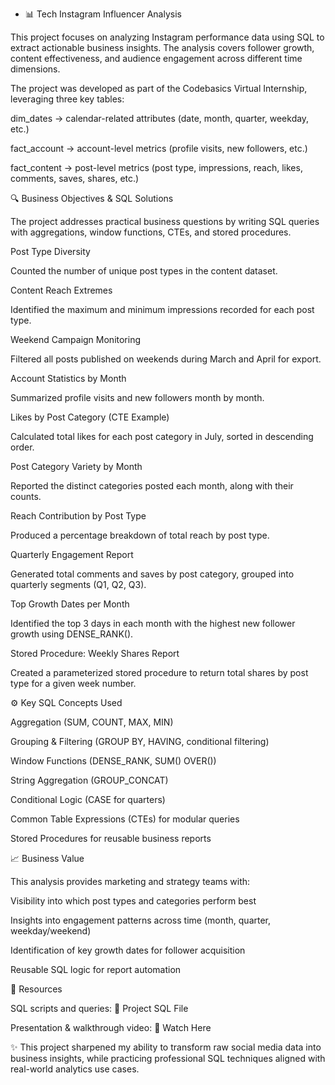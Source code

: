- 📊 Tech Instagram Influencer Analysis

This project focuses on analyzing Instagram performance data using SQL to extract actionable business insights. The analysis covers follower growth, content effectiveness, and audience engagement across different time dimensions.

The project was developed as part of the Codebasics Virtual Internship, leveraging three key tables:

dim_dates → calendar-related attributes (date, month, quarter, weekday, etc.)

fact_account → account-level metrics (profile visits, new followers, etc.)

fact_content → post-level metrics (post type, impressions, reach, likes, comments, saves, shares, etc.)

🔍 Business Objectives & SQL Solutions

The project addresses practical business questions by writing SQL queries with aggregations, window functions, CTEs, and stored procedures.

Post Type Diversity

Counted the number of unique post types in the content dataset.

Content Reach Extremes

Identified the maximum and minimum impressions recorded for each post type.

Weekend Campaign Monitoring

Filtered all posts published on weekends during March and April for export.

Account Statistics by Month

Summarized profile visits and new followers month by month.

Likes by Post Category (CTE Example)

Calculated total likes for each post category in July, sorted in descending order.

Post Category Variety by Month

Reported the distinct categories posted each month, along with their counts.

Reach Contribution by Post Type

Produced a percentage breakdown of total reach by post type.

Quarterly Engagement Report

Generated total comments and saves by post category, grouped into quarterly segments (Q1, Q2, Q3).

Top Growth Dates per Month

Identified the top 3 days in each month with the highest new follower growth using DENSE_RANK().

Stored Procedure: Weekly Shares Report

Created a parameterized stored procedure to return total shares by post type for a given week number.

⚙️ Key SQL Concepts Used

Aggregation (SUM, COUNT, MAX, MIN)

Grouping & Filtering (GROUP BY, HAVING, conditional filtering)

Window Functions (DENSE_RANK, SUM() OVER())

String Aggregation (GROUP_CONCAT)

Conditional Logic (CASE for quarters)

Common Table Expressions (CTEs) for modular queries

Stored Procedures for reusable business reports

📈 Business Value

This analysis provides marketing and strategy teams with:

Visibility into which post types and categories perform best

Insights into engagement patterns across time (month, quarter, weekday/weekend)

Identification of key growth dates for follower acquisition

Reusable SQL logic for report automation

🔗 Resources

SQL scripts and queries: 📂 Project SQL File

Presentation & walkthrough video: 🎥 Watch Here

✨ This project sharpened my ability to transform raw social media data into business insights, while practicing professional SQL techniques aligned with real-world analytics use cases.

